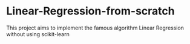 # Linear-Regression-from-scratch
This project aims to implement the famous algorithm Linear Regression without using scikit-learn

